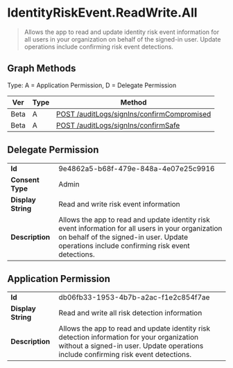 # IdentityRiskEvent.ReadWrite.All

> Allows the app to read and update identity risk event information for all users in your organization on behalf of the signed-in user. Update operations include confirming risk event detections. 
## Graph Methods

Type: A = Application Permission, D = Delegate Permission

|Ver|Type|Method|
|-------|----|------|
|Beta|A|[POST /auditLogs/signIns/confirmCompromised](https://docs.microsoft.com/graph/api/signin-confirmcompromised?view=graph-rest-beta&tabs=http)|
|Beta|A|[POST /auditLogs/signIns/confirmSafe](https://docs.microsoft.com/graph/api/signin-confirmsafe?view=graph-rest-beta&tabs=http)|
## Delegate Permission
|||
|-|-|
|**Id**|9e4862a5-b68f-479e-848a-4e07e25c9916|
|**Consent Type**|Admin|
|**Display String**|Read and write risk event information|
|**Description**|Allows the app to read and update identity risk event information for all users in your organization on behalf of the signed-in user. Update operations include confirming risk event detections. |
## Application Permission
|||
|-|-|
|**Id**|db06fb33-1953-4b7b-a2ac-f1e2c854f7ae|
|**Display String**|Read and write all risk detection information|
|**Description**|Allows the app to read and update identity risk detection information for your organization without a signed-in user. Update operations include confirming risk event detections. |
